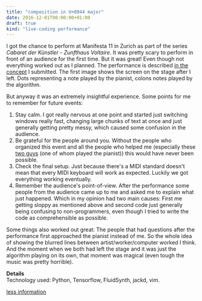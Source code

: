 ```yaml
---
title: "composition in U+0044 major"
date: 2016-12-01T00:00:00+01:00
draft: true
kind: "live-coding performance"
---
```


I got the chance to perform at Manifesta 11 in Zurich as part of the series *Cabaret der Künstler - Zunfthaus Voltaire*. It was pretty scary to perform in front of an audience for the first time. But it was great! Even though not everything worked out as I planned. The performance is described [in the concept](/img/02/concept.jpg) I submitted. The first image shows the screen on the  stage after I left. Dots representing a note played by the pianist, colons notes played by the algorithm. 

But anyway it was an extremely insightful experience. Some points for me to remember for future events: 

1. Stay calm. I got really nervous at one point and started just switching windows really fast, changing large chunks of text at once and just generally getting pretty messy, which caused some confusion in the audience. 
2. Be grateful for the people around you. Without the people who organized this event and all the people who helped me (especially these [two guys](https://www.facebook.com/hiWeAreTheEs/) (one of whom played the pianist)) this would have never been possible.
3. Check the final setup. Just because there's a MIDI standard doesn't mean that every MIDI keyboard will work as expected. Luckily we got everything working eventually. 
4. Remember the audience's point-of-view. After the performance some people from the audience came up to me and asked me to explain what just happened. Which in my opinion had two main causes: First me getting sloppy as mentioned above and second code just generally being confusing to non-programmers, even though I tried to write the code as comprehensible as possible. 

Some things also worked out great: The people that had questions after the performance first approached the pianist instead of me. So the whole idea of showing the blurred lines between artist/worker/computer worked I think. And the moment when we both  had left the stage and it was just the algorithm playing on its own, that moment was magical (even tough the music was pretty horrible).

**Details** \
Technology used: Python, Tensorflow, FluidSynth, jackd, vim.

[less information](http://m11.manifesta.org/en/artist/lars-fabian-tuchel)